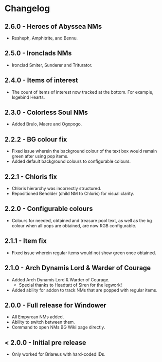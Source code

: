 # Changelog

## 2.6.0 - Heroes of Abyssea NMs

- Resheph, Amphitrite, and Bennu.

## 2.5.0 - Ironclads NMs

- Ironclad Smiter, Sunderer and Triturator.

## 2.4.0 - Items of interest

- The count of items of interest now tracked at the bottom. For example, Isgebind Hearts.

## 2.3.0 - Colorless Soul NMs

- Added Brulo, Maere and Ogopogo.

## 2.2.2 - BG colour fix

- Fixed issue wherein the background colour of the text box would remain green after using pop items.
- Added default background colours to configurable colours.

## 2.2.1 - Chloris fix

- Chloris hierarchy was incorrectly structured.
- Repositioned Beholder (child NM to Chloris) for visual clarity.

## 2.2.0 - Configurable colours

- Colours for needed, obtained and treasure pool text, as well as the bg colour when all pops are obtained, are now RGB configurable.

## 2.1.1 - Item fix

- Fixed issue wherein regular items would not show green once obtained.

## 2.1.0 - Arch Dynamis Lord & Warder of Courage

- Added Arch Dynamis Lord & Warder of Courage.
  - Special thanks to Headtatt of Siren for the legwork!
- Added ability for addon to track NMs that are popped with regular items.

## 2.0.0 - Full release for Windower

- All Empyrean NMs added.
- Ability to switch between them.
- Command to open NMs BG Wiki page directly.

## < 2.0.0 - Initial pre release

- Only worked for Briareus with hard-coded IDs.

